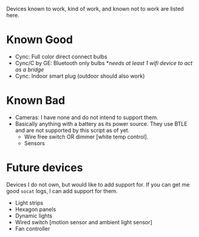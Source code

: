 Devices known to work, kind of work, and known not to work are listed here.

# Known Good

- Cync: Full color direct connect bulbs
- Cync/C by GE: Bluetooth only bulbs \**needs at least 1 wifi device to act as a bridge*
- Cync: Indoor smart plug (outdoor should also work)

# Known Bad
- Cameras: I have none and do not intend to support them.
- Basically anything with a battery as its power source. They use BTLE and are not supported by this script as of yet.
    - Wire free switch OR dimmer [white temp control].
    - Sensors

# Future devices
Devices I do not own, but would like to add support for. If you can get me good `socat` logs, I can add support for them.
- Light strips
- Hexagon panels
- Dynamic lights
- Wired switch [motion sensor and ambient light sensor]
- Fan controller